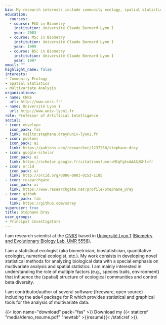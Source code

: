 ```yaml
---
bio: My research interests include community ecology, spatial statistics and multivariate methods.
education:
  courses:
  - course: PhD in Biometry
    institution: Université Claude Bernard Lyon I
    year: 2003
  - course: MSc in Biometry
    institution: Université Claude Bernard Lyon I
    year: 1999
  - course: BSc in Biometry
    institution: Université Claude Bernard Lyon I
    year: 1997
email: ""
highlight_name: false
interests:
- Community Ecology
- Spatial Statistics
- Multivariate Analysis
organizations:
- name: CNRS
  url: http://www.cnrs.fr"
- name: Université Lyon 1
  url: http://www.univ-lyon1.fr
role: Professor of Artificial Intelligence
social:
- icon: envelope
  icon_pack: fas
  link: mailto:stephane.dray@univ-lyon1.fr
- icon: publons
  icon_pack: ai
  link: https://publons.com/researcher/1237260/stephane-dray
- icon: google-scholar
  icon_pack: ai
  link: https://scholar.google.fr/citations?user=MCqFgksAAAAJ&hl=fr
- icon: orcid
  icon_pack: ai
  link: http://orcid.org/0000-0003-0153-1105
- icon: researchgate
  icon_pack: ai
  link: https://www.researchgate.net/profile/Stephane_Dray
- icon: github
  icon_pack: fab
  link: https://github.com/sdray
superuser: true
title: Stéphane Dray
user_groups:
- Principal Investigators
---
```


I am research scientist at the [CNRS](http://www.cnrs.fr/) based in [Université Lyon 1](https://www.univ-lyon1.fr/) ([Biometry and Evolutionary Biology Lab, UMR 5558](https://lbbe.univ-lyon1.fr/)).

I am a statistical ecologist (aka biometrician, biostatistician, quantitative ecologist, numerical ecologist, etc.). My work consists in developing novel statistical methods for analyzing biological data with a special emphasis on multivariate analysis and spatial statistics. I am mainly interested in understanding the role of multiple factors (e.g., species traits, environment) that influence the (spatial) structure of ecological communities and control beta diversity.

I am contributor/author of several software (freeware, open source) including the ade4 package for R which provides statistical and graphical tools for the analysis of multivariate data. 


{{< icon name="download" pack="fas" >}} Download my {{< staticref "media/demo_resume.pdf" "newtab" >}}resumé{{< /staticref >}}.

